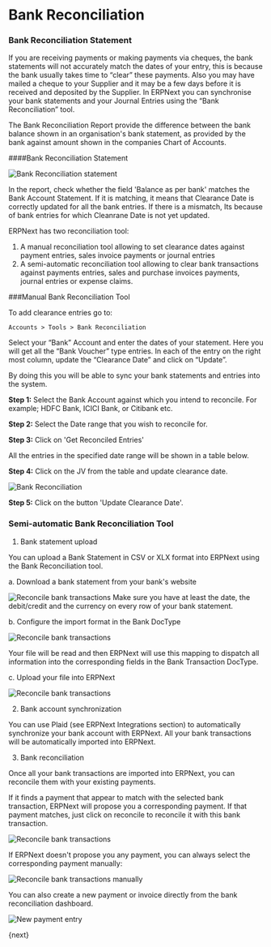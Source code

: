 <!-- add-breadcrumbs -->
# Bank Reconciliation

### Bank Reconciliation Statement

If you are receiving payments or making payments via cheques, the bank statements will not accurately match the dates of your entry, this is because the bank usually takes time to “clear” these payments. Also you may have mailed a cheque to your Supplier and it may be a few days before it is received and deposited by the Supplier. In ERPNext you can synchronise your bank statements and your Journal Entries using the “Bank Reconciliation” tool.

The Bank Reconciliation Report provide the difference between the bank balance shown in an organisation's bank statement, as provided by the bank against amount shown in the companies Chart of Accounts.

####Bank Reconciliation Statement

<img class="screenshot" alt="Bank Reconciliation statement" src="{{docs_base_url}}/assets/img/accounts/bank-reconciliation-2.png">  

In the report, check whether the field 'Balance as per bank' matches the Bank Account Statement. If it is matching, it means that Clearance Date is correctly updated for all the bank entries. If there is a mismatch, Its because of bank entries for which Cleanrane Date is not yet updated.

ERPNext has two reconciliation tool:

1. A manual reconciliation tool allowing to set clearance dates against payment entries, sales invoice payments or journal entries
2. A semi-automatic reconciliation tool allowing to clear bank transactions against payments entries, sales and purchase invoices payments, journal entries or expense claims.

###Manual Bank Reconciliation Tool

To add clearance entries go to:

`Accounts > Tools > Bank Reconciliation`

Select your “Bank” Account and enter the dates of your statement. Here you
will get all the “Bank Voucher” type entries. In each of the entry on the
right most column, update the “Clearance Date” and click on “Update”.

By doing this you will be able to sync your bank statements and entries into
the system.

__Step 1:__ Select the Bank Account against which you intend to reconcile. For
example; HDFC Bank, ICICI Bank, or Citibank etc.

__Step 2:__ Select the Date range that you wish to reconcile for.

__Step 3:__ Click on 'Get Reconciled Entries'

All the entries in the specified date range will be shown in a table below.

__Step 4:__ Click on the JV from the table and update clearance date.

<img class="screenshot" alt="Bank Reconciliation" src="{{docs_base_url}}/assets/img/accounts/bank-reconciliation.png">

__Step 5:__ Click on the button 'Update Clearance Date'.
 
### Semi-automatic Bank Reconciliation Tool

1. Bank statement upload

You can upload a Bank Statement in CSV or XLX format into ERPNext using the Bank Reconciliation tool.

  a. Download a bank statement from your bank's website

  <img class="screenshot" alt="Reconcile bank transactions" src="{{docs_base_url}}/assets/img/accounts/sample_bank_statement.png">
  Make sure you have at least the date, the debit/credit and the currency on every row of your bank statement.

  b. Configure the import format in the Bank DocType

  <img class="screenshot" alt="Reconcile bank transactions" src="{{docs_base_url}}/assets/img/accounts/bank_configuration.png">

  Your file will be read and then ERPNext will use this mapping to dispatch all information into the corresponding fields in the Bank Transaction DocType.

  c. Upload your file into ERPNext

  <img class="screenshot" alt="Reconcile bank transactions" src="{{docs_base_url}}/assets/img/accounts/bank_transaction_upload.gif">



2. Bank account synchronization

You can use Plaid (see ERPNext Integrations section) to automatically synchronize your bank account with ERPNext.
All your bank transactions will be automatically imported into ERPNext.

3. Bank reconciliation

Once all your bank transactions are imported into ERPNext, you can reconcile them with your existing payments.


If it finds a payment that appear to match with the selected bank transaction, ERPNext will propose you a corresponding payment.
If that payment matches, just click on reconcile to reconcile it with this bank transaction.

<img class="screenshot" alt="Reconcile bank transactions" src="{{docs_base_url}}/assets/img/accounts/auto_reconciliation.gif">


If ERPNext doesn't propose you any payment, you can always select the corresponding payment manually:

<img class="screenshot" alt="Reconcile bank transactions manually" src="{{docs_base_url}}/assets/img/accounts/manual_reconciliation.gif">


You can also create a new payment or invoice directly from the bank reconciliation dashboard.

<img class="screenshot" alt="New payment entry" src="{{docs_base_url}}/assets/img/accounts/new_payment.gif">


{next}
